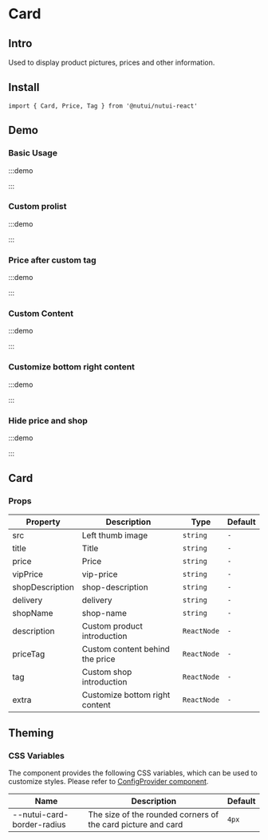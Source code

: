# Card

## Intro

Used to display product pictures, prices and other information.

## Install

```tsx
import { Card, Price, Tag } from '@nutui/nutui-react'
```

## Demo

### Basic Usage

:::demo

<CodeBlock src='h5/demo1.tsx'></CodeBlock>

:::

### Custom prolist

:::demo

<CodeBlock src='h5/demo2.tsx'></CodeBlock>

:::

### Price after custom tag

:::demo

<CodeBlock src='h5/demo3.tsx'></CodeBlock>

:::

### Custom Content

:::demo

<CodeBlock src='h5/demo4.tsx'></CodeBlock>

:::

### Customize bottom right content

:::demo

<CodeBlock src='h5/demo5.tsx'></CodeBlock>

:::

### Hide price and shop

:::demo

<CodeBlock src='h5/demo6.tsx'></CodeBlock>

:::

## Card

### Props

| Property | Description | Type | Default |
| --- | --- | --- | --- |
| src | Left thumb image | `string` | `-` |
| title | Title | `string` | `-` |
| price | Price | `string` | `-` |
| vipPrice | vip-price | `string` | `-` |
| shopDescription | shop-description | `string` | `-` |
| delivery | delivery | `string` | `-` |
| shopName | shop-name | `string` | `-` |
| description | Custom product introduction | `ReactNode` | `-` |
| priceTag | Custom content behind the price | `ReactNode` | `-` |
| tag | Custom shop introduction | `ReactNode` | `-` |
| extra | Customize bottom right content | `ReactNode` | `-` |

## Theming

### CSS Variables

The component provides the following CSS variables, which can be used to customize styles. Please refer to [ConfigProvider component](#/en-US/component/configprovider).

| Name | Description | Default |
| --- | --- | --- |
| \--nutui-card-border-radius | The size of the rounded corners of the card picture and card | `4px` |
